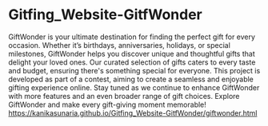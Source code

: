 # Gitfing_Website-GitfWonder
 GiftWonder is your ultimate destination for finding the perfect gift for every occasion. Whether it’s birthdays, anniversaries, holidays, or special milestones, GiftWonder helps you discover unique and thoughtful gifts that delight your loved ones. Our curated selection of gifts caters to every taste and budget, ensuring there's something special for everyone.  This project is developed as part of a contest, aiming to create a seamless and enjoyable gifting experience online. Stay tuned as we continue to enhance GiftWonder with more features and an even broader range of gift choices.  Explore GiftWonder and make every gift-giving moment memorable!
https://kanikasunaria.github.io/Gitfing_Website-GitfWonder/giftwonder.html
